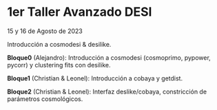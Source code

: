 # 1er Taller Avanzado DESI

15 y 16 de Agosto de 2023

Introducción a cosmodesi & desilike.

**Bloque0** (Alejandro): Introducción a cosmodesi (cosmoprimo, pypower, pycorr) y clustering fits con desilike.

**Bloque1** (Christian & Leonel): Introducción a cobaya y getdist.

**Bloque2** (Christian & Leonel): Interfaz deslike/cobaya, constricción de parámetros cosmológicos.
